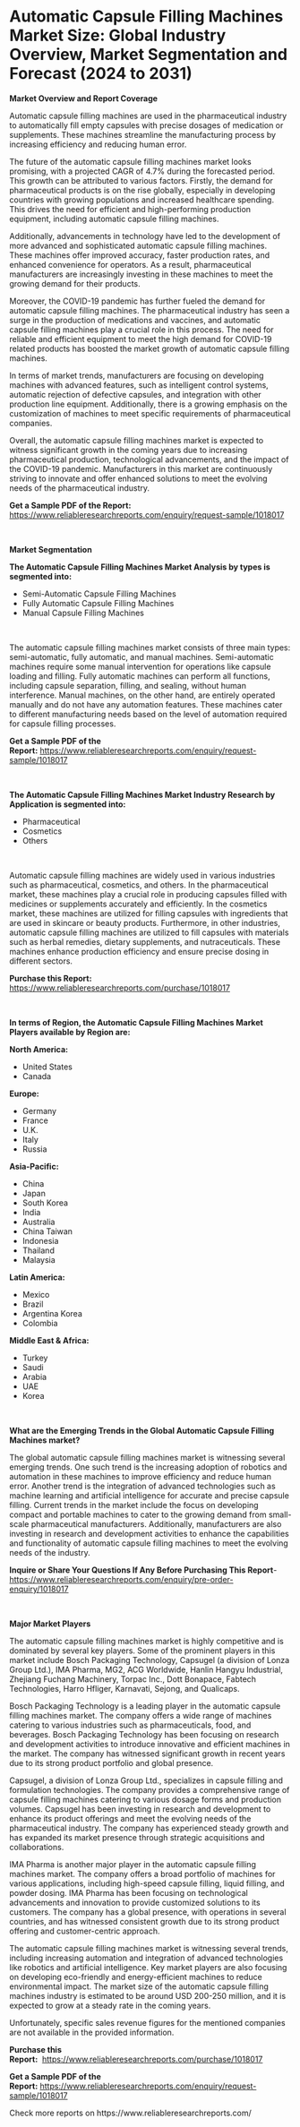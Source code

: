 <p><h1>Automatic Capsule Filling Machines Market Size: Global Industry Overview, Market Segmentation and Forecast (2024 to 2031)</h1></p><p><strong>Market Overview and Report Coverage</strong></p>
<p><p>Automatic capsule filling machines are used in the pharmaceutical industry to automatically fill empty capsules with precise dosages of medication or supplements. These machines streamline the manufacturing process by increasing efficiency and reducing human error.</p><p>The future of the automatic capsule filling machines market looks promising, with a projected CAGR of 4.7% during the forecasted period. This growth can be attributed to various factors. Firstly, the demand for pharmaceutical products is on the rise globally, especially in developing countries with growing populations and increased healthcare spending. This drives the need for efficient and high-performing production equipment, including automatic capsule filling machines.</p><p>Additionally, advancements in technology have led to the development of more advanced and sophisticated automatic capsule filling machines. These machines offer improved accuracy, faster production rates, and enhanced convenience for operators. As a result, pharmaceutical manufacturers are increasingly investing in these machines to meet the growing demand for their products.</p><p>Moreover, the COVID-19 pandemic has further fueled the demand for automatic capsule filling machines. The pharmaceutical industry has seen a surge in the production of medications and vaccines, and automatic capsule filling machines play a crucial role in this process. The need for reliable and efficient equipment to meet the high demand for COVID-19 related products has boosted the market growth of automatic capsule filling machines.</p><p>In terms of market trends, manufacturers are focusing on developing machines with advanced features, such as intelligent control systems, automatic rejection of defective capsules, and integration with other production line equipment. Additionally, there is a growing emphasis on the customization of machines to meet specific requirements of pharmaceutical companies.</p><p>Overall, the automatic capsule filling machines market is expected to witness significant growth in the coming years due to increasing pharmaceutical production, technological advancements, and the impact of the COVID-19 pandemic. Manufacturers in this market are continuously striving to innovate and offer enhanced solutions to meet the evolving needs of the pharmaceutical industry.</p></p>
<p><strong>Get a Sample PDF of the Report:</strong> <a href="https://www.reliableresearchreports.com/enquiry/request-sample/1018017">https://www.reliableresearchreports.com/enquiry/request-sample/1018017</a></p>
<p>&nbsp;</p>
<p><strong>Market Segmentation</strong></p>
<p><strong>The Automatic Capsule Filling Machines Market Analysis by types is segmented into:</strong></p>
<p><ul><li>Semi-Automatic Capsule Filling Machines</li><li>Fully Automatic Capsule Filling Machines</li><li>Manual Capsule Filling Machines</li></ul></p>
<p>&nbsp;</p>
<p><p>The automatic capsule filling machines market consists of three main types: semi-automatic, fully automatic, and manual machines. Semi-automatic machines require some manual intervention for operations like capsule loading and filling. Fully automatic machines can perform all functions, including capsule separation, filling, and sealing, without human interference. Manual machines, on the other hand, are entirely operated manually and do not have any automation features. These machines cater to different manufacturing needs based on the level of automation required for capsule filling processes.</p></p>
<p><strong>Get a Sample PDF of the Report:</strong>&nbsp;<a href="https://www.reliableresearchreports.com/enquiry/request-sample/1018017">https://www.reliableresearchreports.com/enquiry/request-sample/1018017</a></p>
<p>&nbsp;</p>
<p><strong>The Automatic Capsule Filling Machines Market Industry Research by Application is segmented into:</strong></p>
<p><ul><li>Pharmaceutical</li><li>Cosmetics</li><li>Others</li></ul></p>
<p>&nbsp;</p>
<p><p>Automatic capsule filling machines are widely used in various industries such as pharmaceutical, cosmetics, and others. In the pharmaceutical market, these machines play a crucial role in producing capsules filled with medicines or supplements accurately and efficiently. In the cosmetics market, these machines are utilized for filling capsules with ingredients that are used in skincare or beauty products. Furthermore, in other industries, automatic capsule filling machines are utilized to fill capsules with materials such as herbal remedies, dietary supplements, and nutraceuticals. These machines enhance production efficiency and ensure precise dosing in different sectors.</p></p>
<p><strong>Purchase this Report:</strong>&nbsp; <a href="https://www.reliableresearchreports.com/purchase/1018017">https://www.reliableresearchreports.com/purchase/1018017</a></p>
<p>&nbsp;</p>
<p><strong>In terms of Region, the Automatic Capsule Filling Machines Market Players available by Region are:</strong></p>
<p>
    <p> <strong> North America: </strong>
        <ul>
            <li>United States</li>
            <li>Canada</li>
        </ul>
        </p> 
    <p> <strong> Europe: </strong>
        <ul>
            <li>Germany</li>
            <li>France</li>
            <li>U.K.</li>
            <li>Italy</li>
            <li>Russia</li>
        </ul>
        </p> 
    <p> <strong> Asia-Pacific: </strong>
        <ul>
            <li>China</li>
            <li>Japan</li>
            <li>South Korea</li>
            <li>India</li>
            <li>Australia</li>
            <li>China Taiwan</li>
            <li>Indonesia</li>
            <li>Thailand</li>
            <li>Malaysia</li>
        </ul>
        </p> 
    <p> <strong> Latin America: </strong>
        <ul>
            <li>Mexico</li>
            <li>Brazil</li>
            <li>Argentina Korea</li>
            <li>Colombia</li>
        </ul>
        </p> 
    <p> <strong> Middle East & Africa: </strong>
        <ul>
            <li>Turkey</li>
            <li>Saudi</li>
            <li>Arabia</li>
            <li>UAE</li>
            <li>Korea</li>
        </ul>
    </p>
    </p>
<p>&nbsp;</p>
<p><strong>What are the Emerging Trends in the Global Automatic Capsule Filling Machines market?</strong></p>
<p><p>The global automatic capsule filling machines market is witnessing several emerging trends. One such trend is the increasing adoption of robotics and automation in these machines to improve efficiency and reduce human error. Another trend is the integration of advanced technologies such as machine learning and artificial intelligence for accurate and precise capsule filling. Current trends in the market include the focus on developing compact and portable machines to cater to the growing demand from small-scale pharmaceutical manufacturers. Additionally, manufacturers are also investing in research and development activities to enhance the capabilities and functionality of automatic capsule filling machines to meet the evolving needs of the industry.</p></p>
<p><strong>Inquire or Share Your Questions If Any Before Purchasing This Report</strong>- <a href="https://www.reliableresearchreports.com/enquiry/pre-order-enquiry/1018017">https://www.reliableresearchreports.com/enquiry/pre-order-enquiry/1018017</a></p>
<p>&nbsp;</p>
<p><strong>Major Market Players</strong></p>
<p><p>The automatic capsule filling machines market is highly competitive and is dominated by several key players. Some of the prominent players in this market include Bosch Packaging Technology, Capsugel (a division of Lonza Group Ltd.), IMA Pharma, MG2, ACG Worldwide, Hanlin Hangyu Industrial, Zhejiang Fuchang Machinery, Torpac Inc., Dott Bonapace, Fabtech Technologies, Harro Hfliger, Karnavati, Sejong, and Qualicaps.</p><p>Bosch Packaging Technology is a leading player in the automatic capsule filling machines market. The company offers a wide range of machines catering to various industries such as pharmaceuticals, food, and beverages. Bosch Packaging Technology has been focusing on research and development activities to introduce innovative and efficient machines in the market. The company has witnessed significant growth in recent years due to its strong product portfolio and global presence.</p><p>Capsugel, a division of Lonza Group Ltd., specializes in capsule filling and formulation technologies. The company provides a comprehensive range of capsule filling machines catering to various dosage forms and production volumes. Capsugel has been investing in research and development to enhance its product offerings and meet the evolving needs of the pharmaceutical industry. The company has experienced steady growth and has expanded its market presence through strategic acquisitions and collaborations.</p><p>IMA Pharma is another major player in the automatic capsule filling machines market. The company offers a broad portfolio of machines for various applications, including high-speed capsule filling, liquid filling, and powder dosing. IMA Pharma has been focusing on technological advancements and innovation to provide customized solutions to its customers. The company has a global presence, with operations in several countries, and has witnessed consistent growth due to its strong product offering and customer-centric approach.</p><p>The automatic capsule filling machines market is witnessing several trends, including increasing automation and integration of advanced technologies like robotics and artificial intelligence. Key market players are also focusing on developing eco-friendly and energy-efficient machines to reduce environmental impact. The market size of the automatic capsule filling machines industry is estimated to be around USD 200-250 million, and it is expected to grow at a steady rate in the coming years.</p><p>Unfortunately, specific sales revenue figures for the mentioned companies are not available in the provided information.</p></p>
<p><strong>Purchase this Report:</strong>&nbsp;&nbsp;<a href="https://www.reliableresearchreports.com/purchase/1018017">https://www.reliableresearchreports.com/purchase/1018017</a></p>
<p></p>
<p><strong>Get a Sample PDF of the Report:</strong>&nbsp;<a href="https://www.reliableresearchreports.com/enquiry/request-sample/1018017">https://www.reliableresearchreports.com/enquiry/request-sample/1018017</a></p>
<p>Check more reports on https://www.reliableresearchreports.com/</p>